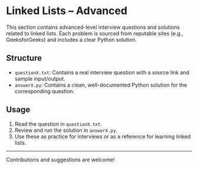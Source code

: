 # Linked Lists – Advanced

This section contains advanced-level interview questions and solutions related to linked lists. Each problem is sourced from reputable sites (e.g., GeeksforGeeks) and includes a clear Python solution.

## Structure
- `questionX.txt`: Contains a real interview question with a source link and sample input/output.
- `answerX.py`: Contains a clean, well-documented Python solution for the corresponding question.

## Usage
1. Read the question in `questionX.txt`.
2. Review and run the solution in `answerX.py`.
3. Use these as practice for interviews or as a reference for learning linked lists.

---

Contributions and suggestions are welcome! 